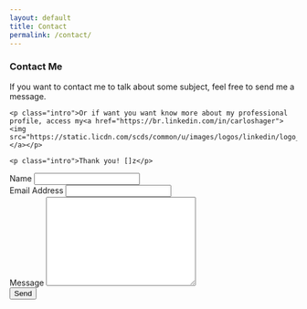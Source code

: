 ```yaml
---
layout: default
title: Contact
permalink: /contact/
---
```


<div id="contact">
  <h3 class="pageTitle">Contact Me</h3>
  <div class="contactContent">
    <p class="intro">If you want to contact me to talk about some subject, feel free to send me a message. </p>
    
    <p class="intro">Or if want you want know more about my professional profile, access my<a href="https://br.linkedin.com/in/carloshager"><img src="https://static.licdn.com/scds/common/u/images/logos/linkedin/logo_in_nav_44x36.png"></a></p>
    
    <p class="intro">Thank you! []z</p>
    
  </div>
  <form action="http://formspree.io/carloshager@gmail.com" method="POST">
    <label for="name">Name</label>    
    <input type="text" id="name" name="name" class="full-width"><br>
    <label for="email">Email Address</label>
    <input type="email" id="email" name="_replyto" class="full-width"><br>
    <label for="message">Message</label>
    <textarea name="message" id="message" cols="30" rows="10" class="full-width"></textarea><br>
    <input type="submit" value="Send" class="button">
  </form>
</div>
